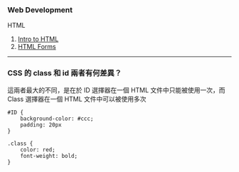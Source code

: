 ### Web Development

HTML
1. [Intro to HTML](http://webdev.slides.com/coltsteele/deck-7-50#/)
2. [HTML Forms](http://webdev.slides.com/coltsteele/deck-8-51#/)



---

### CSS 的 class 和 id 兩者有何差異？
這兩者最大的不同，是在於 ID 選擇器在一個 HTML 文件中只能被使用一次，而 Class 選擇器在一個 HTML 文件中可以被使用多次

```
#ID {
    background-color: #ccc;
    padding: 20px
}

.class {
    color: red;
    font-weight: bold;
}
```
